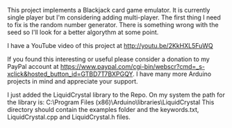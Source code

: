 This project implements a Blackjack card game emulator. It is currently single player but I'm considering adding multi-player. The first thing I need to fix is the random number generator. There is something wrong with the seed so I'll look for a better algorythm at some point.

I have a YouTube video of this project at http://youtu.be/2KkHXL5FuWQ

If you found this interesting or useful please consider a donation to my PayPal account at https://www.paypal.com/cgi-bin/webscr?cmd=_s-xclick&hosted_button_id=GTBD7T7BXPGQY. I have many more Arduino projects in mind and appreciate your support.

I just added the LiquidCrystal library to the Repo. On my system the path for the library is:
  C:\Program Files (x86)\Arduino\libraries\LiquidCrystal
This directory should contain the examples folder and the keywords.txt, LiquidCrystal.cpp and LiquidCrystal.h files.

